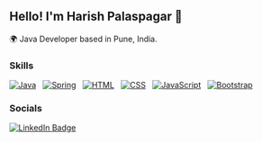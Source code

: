 ## Hello! I'm Harish Palaspagar 🚀

🌍 Java Developer based in Pune, India.

### Skills
[![Java](https://skillicons.dev/icons?i=java)](https://skillicons.dev) &nbsp; [![Spring](https://skillicons.dev/icons?i=spring)](https://skillicons.dev) &nbsp; [![HTML](https://skillicons.dev/icons?i=html)](https://skillicons.dev) &nbsp; [![CSS](https://skillicons.dev/icons?i=css)](https://skillicons.dev) &nbsp; [![JavaScript](https://skillicons.dev/icons?i=js)](https://skillicons.dev) &nbsp; [![Bootstrap](https://skillicons.dev/icons?i=bootstrap)](https://skillicons.dev)

### Socials
[![LinkedIn Badge](https://img.shields.io/badge/LinkedIn-blue?style=for-the-badge&logo=linkedin&logoColor=white)](https://www.linkedin.com/in/harish-palaspagar/)

<!-- Add more social badges if needed -->
